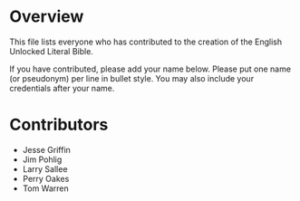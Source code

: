 # Overview

This file lists everyone who has contributed to the creation of the English Unlocked Literal Bible.

If you have contributed, please add your name below.  Please put one name (or pseudonym) per line in bullet style.  You may also include your credentials after your name.

# Contributors

* Jesse Griffin
* Jim Pohlig
* Larry Sallee
* Perry Oakes
* Tom Warren
